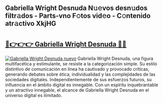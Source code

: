 ## Gabriella Wright Desnuda N𝚞𝚎vos desn𝚞dos filtr𝚊dos - Parts-vno F𝚘tos vid𝚎o - C𝚘ntenido atr𝚊ctivo XkjHG

# <h2><a href="http://mb3ek4.tromn.icu/?c=Gabriella+Wright+Desnuda">🔗👉👉👉 Gabriella Wright Desnuda 🔗🔗</a></h2>

[![Gabriella Wright Desnuda nuevo](https://i.imgur.com/pEAQMta.gif)](http://mb3ek4.tromn.icu/?c=Gabriella+Wright+Desnuda)
Gabriella Wright Desnuda, una figura multifacética y estimulante, se resiste a la categorización simple. Su estilo distintivo de comunicación en línea ha cautivado y provocado críticas, generando debates sobre ética, individualidad y las complejidades de las sociedades digitales. Independientemente de sus esfuerzos futuros, su influencia en el ámbito digital es innegable. Con un espíritu inquebrantable y un atractivo innegable, el alcance de Gabriella Wright Desnuda en el universo digital es ilimitado.

